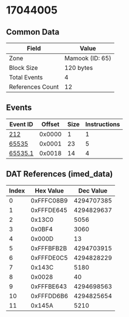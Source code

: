 # 17044005

## Common Data

| Field            | Value           |
|------------------|-----------------|
| Zone             | Mamook (ID: 65) |
| Block Size       | 120 bytes       |
| Total Events     | 4               |
| References Count | 12              |

## Events

| Event ID                | Offset   |   Size |   Instructions |
|-------------------------|----------|--------|----------------|
| [212](./212.md)         | 0x0000   |      1 |              1 |
| [65535](./65535.md)     | 0x0001   |     23 |              5 |
| [65535.1](./65535.1.md) | 0x0018   |     14 |              4 |

## DAT References (imed_data)

|   Index | Hex Value   |   Dec Value |
|---------|-------------|-------------|
|       0 | 0xFFFC08B9  |  4294707385 |
|       1 | 0xFFFDE645  |  4294829637 |
|       2 | 0x13C0      |        5056 |
|       3 | 0x0BF4      |        3060 |
|       4 | 0x000D      |          13 |
|       5 | 0xFFFBFB2B  |  4294703915 |
|       6 | 0xFFFDE0C5  |  4294828229 |
|       7 | 0x143C      |        5180 |
|       8 | 0x0028      |          40 |
|       9 | 0xFFFBE643  |  4294698563 |
|      10 | 0xFFFDD6B6  |  4294825654 |
|      11 | 0x145A      |        5210 |
